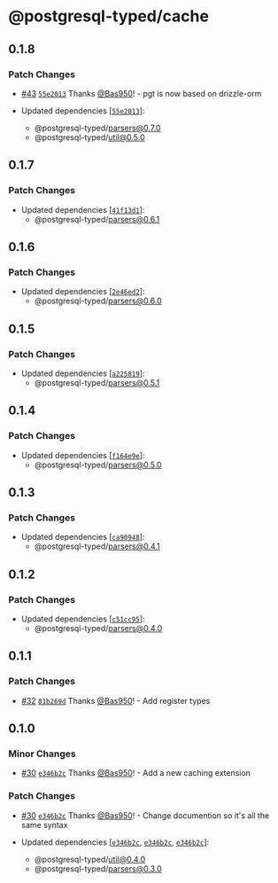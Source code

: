 # @postgresql-typed/cache

## 0.1.8

### Patch Changes

- [#43](https://github.com/PostgreSQL-Typed/PostgreSQL-Typed/pull/43) [`55e2013`](https://github.com/PostgreSQL-Typed/PostgreSQL-Typed/commit/55e201338a0283bfee5208bbc07bf7613a00f8f9) Thanks [@Bas950](https://github.com/Bas950)! - pgt is now based on drizzle-orm

- Updated dependencies [[`55e2013`](https://github.com/PostgreSQL-Typed/PostgreSQL-Typed/commit/55e201338a0283bfee5208bbc07bf7613a00f8f9)]:
  - @postgresql-typed/parsers@0.7.0
  - @postgresql-typed/util@0.5.0

## 0.1.7

### Patch Changes

- Updated dependencies [[`41f13d1`](https://github.com/PostgreSQL-Typed/PostgreSQL-Typed/commit/41f13d1322d005854346a6922a945f4cf74ee08c)]:
  - @postgresql-typed/parsers@0.6.1

## 0.1.6

### Patch Changes

- Updated dependencies [[`2e46ed2`](https://github.com/PostgreSQL-Typed/PostgreSQL-Typed/commit/2e46ed22c33c71b23de5550bd2b23a5dee4dece8)]:
  - @postgresql-typed/parsers@0.6.0

## 0.1.5

### Patch Changes

- Updated dependencies [[`a225819`](https://github.com/PostgreSQL-Typed/PostgreSQL-Typed/commit/a225819fd7b9ff2760d24c85eba4476bb3fe8eda)]:
  - @postgresql-typed/parsers@0.5.1

## 0.1.4

### Patch Changes

- Updated dependencies [[`f164e9e`](https://github.com/PostgreSQL-Typed/PostgreSQL-Typed/commit/f164e9e4550f8c1f7f6d0ddd4228c28e781a1e9d)]:
  - @postgresql-typed/parsers@0.5.0

## 0.1.3

### Patch Changes

- Updated dependencies [[`ca90948`](https://github.com/PostgreSQL-Typed/PostgreSQL-Typed/commit/ca9094818108fa12d5b306e1851d71b609abfcd3)]:
  - @postgresql-typed/parsers@0.4.1

## 0.1.2

### Patch Changes

- Updated dependencies [[`c51cc95`](https://github.com/PostgreSQL-Typed/PostgreSQL-Typed/commit/c51cc95f807d3d6db6ca97c9b95515c04dd635f8)]:
  - @postgresql-typed/parsers@0.4.0

## 0.1.1

### Patch Changes

- [#32](https://github.com/PostgreSQL-Typed/PostgreSQL-Typed/pull/32) [`81b269d`](https://github.com/PostgreSQL-Typed/PostgreSQL-Typed/commit/81b269d47dcf81b666fdc5099eb55b8581ccc4b0) Thanks [@Bas950](https://github.com/Bas950)! - Add register types

## 0.1.0

### Minor Changes

- [#30](https://github.com/PostgreSQL-Typed/PostgreSQL-Typed/pull/30) [`e346b2c`](https://github.com/PostgreSQL-Typed/PostgreSQL-Typed/commit/e346b2cb4b7b6a35bb44ac14506640385264b52e) Thanks [@Bas950](https://github.com/Bas950)! - Add a new caching extension

### Patch Changes

- [#30](https://github.com/PostgreSQL-Typed/PostgreSQL-Typed/pull/30) [`e346b2c`](https://github.com/PostgreSQL-Typed/PostgreSQL-Typed/commit/e346b2cb4b7b6a35bb44ac14506640385264b52e) Thanks [@Bas950](https://github.com/Bas950)! - Change documention so it's all the same syntax

- Updated dependencies [[`e346b2c`](https://github.com/PostgreSQL-Typed/PostgreSQL-Typed/commit/e346b2cb4b7b6a35bb44ac14506640385264b52e), [`e346b2c`](https://github.com/PostgreSQL-Typed/PostgreSQL-Typed/commit/e346b2cb4b7b6a35bb44ac14506640385264b52e), [`e346b2c`](https://github.com/PostgreSQL-Typed/PostgreSQL-Typed/commit/e346b2cb4b7b6a35bb44ac14506640385264b52e)]:
  - @postgresql-typed/util@0.4.0
  - @postgresql-typed/parsers@0.3.0
